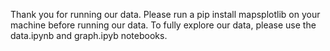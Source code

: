 Thank you for running our data. Please run a pip install mapsplotlib on your machine before running our data.
To fully explore our data, please use the data.ipynb and graph.ipyb notebooks.
